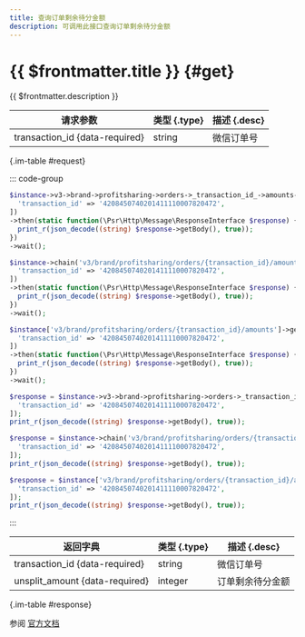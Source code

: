 ```yaml
---
title: 查询订单剩余待分金额
description: 可调用此接口查询订单剩余待分金额
---
```


# {{ $frontmatter.title }} {#get}

{{ $frontmatter.description }}

| 请求参数 | 类型 {.type} | 描述 {.desc}
| --- | --- | ---
| transaction_id {data-required} | string | 微信订单号

{.im-table #request}

::: code-group

```php [异步纯链式]
$instance->v3->brand->profitsharing->orders->_transaction_id_->amounts->getAsync([
  'transaction_id' => '4208450740201411110007820472',
])
->then(static function(\Psr\Http\Message\ResponseInterface $response) {
  print_r(json_decode((string) $response->getBody(), true));
})
->wait();
```

```php [异步声明式]
$instance->chain('v3/brand/profitsharing/orders/{transaction_id}/amounts')->getAsync([
  'transaction_id' => '4208450740201411110007820472',
])
->then(static function(\Psr\Http\Message\ResponseInterface $response) {
  print_r(json_decode((string) $response->getBody(), true));
})
->wait();
```

```php [异步属性式]
$instance['v3/brand/profitsharing/orders/{transaction_id}/amounts']->getAsync([
  'transaction_id' => '4208450740201411110007820472',
])
->then(static function(\Psr\Http\Message\ResponseInterface $response) {
  print_r(json_decode((string) $response->getBody(), true));
})
->wait();
```

```php [同步纯链式]
$response = $instance->v3->brand->profitsharing->orders->_transaction_id_->amounts->get([
  'transaction_id' => '4208450740201411110007820472',
]);
print_r(json_decode((string) $response->getBody(), true));
```

```php [同步声明式]
$response = $instance->chain('v3/brand/profitsharing/orders/{transaction_id}/amounts')->get([
  'transaction_id' => '4208450740201411110007820472',
]);
print_r(json_decode((string) $response->getBody(), true));
```

```php [同步属性式]
$response = $instance['v3/brand/profitsharing/orders/{transaction_id}/amounts']->get([
  'transaction_id' => '4208450740201411110007820472',
]);
print_r(json_decode((string) $response->getBody(), true));
```

:::

| 返回字典 | 类型 {.type} | 描述 {.desc}
| --- | --- | ---
| transaction_id {data-required} | string | 微信订单号
| unsplit_amount {data-required} | integer | 订单剩余待分金额

{.im-table #response}

参阅 [官方文档](https://pay.weixin.qq.com/wiki/doc/apiv3_partner/apis/chapter8_7_9.shtml)
